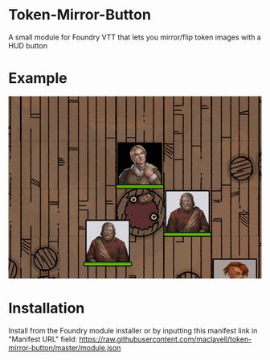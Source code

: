 # Token-Mirror-Button
A small module for Foundry VTT that lets you mirror/flip token images with a HUD button

# Example
![Example GIF](./Token-Mirror-Button-Gif.gif)

# Installation
Install from the Foundry module installer or by inputting this manifest link in "Manifest URL" field: https://raw.githubusercontent.com/maclavell/token-mirror-button/master/module.json
